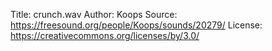 Title: crunch.wav
Author: Koops
Source: https://freesound.org/people/Koops/sounds/20279/
License: https://creativecommons.org/licenses/by/3.0/